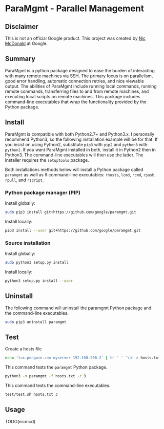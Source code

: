 # ParaMgmt - Parallel Management

## Disclaimer

This is not an official Google product. This project was created by
[Nic McDonald](https://www.github.com/nicmcd) at Google.

## Summary

ParaMgmt is a python package designed to ease the burden of interacting with
many remote machines via SSH. The primary focus is on parallelism, good error
handling, automatic connection retries, and nice viewable output. The abilities
of ParaMgmt include running local commands, running remote commands,
transferring files to and from remote machines, and executing local scripts on
remote machines. This package includes command-line executables that wrap the
functionality provided by the Python package.

## Install

ParaMgmt is compatible with both Python2.7+ and Python3.x. I personally
recommend Python3, so the following installation example will be for that. If
you insist on using Python2, substitute `pip3` with `pip2` and `python3` with
`python2`. If you want ParaMgmt installed in both, install it in Python2 then in
Python3. The command-line executables will then use the latter. The installer
requires the `setuptools` package.

Both installations methods below will install a Python package called `paramgmt`
as well as 6 command-line executables: `rhosts`, `lcmd`, `rcmd`, `rpush`, `rpull`, and
`rscript`.

### Python package manager (PIP)
Install globally:
```bash
sudo pip3 install git+https://github.com/google/paramgmt.git
```
Install locally:
```bash
pip3 install --user git+https://github.com/google/paramgmt.git
```

### Source installation
Install globally:
```bash
sudo python3 setup.py install
```
Install locally:
```bash
python3 setup.py install --user
```

## Uninstall
The following command will uninstall the paramgmt Python package and the
command-line executables.
```bash
sudo pip3 uninstall paramgmt
```

## Test
Create a hosts file
```bash
echo 'tux.penguin.com myserver 192.168.200.2' | tr ' ' '\n' > hosts.txt
```
This command tests the `paramgmt` Python package.
```bash
python3 -m paramgmt -f hosts.txt -r 3
```
This command tests the command-line executables.
```bash
test/test.sh hosts.txt 3
```

## Usage
TODO(nicmcd)
